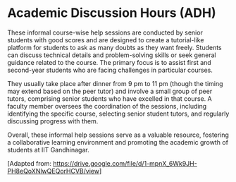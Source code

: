 # Academic Discussion Hours (ADH)
    
These informal course-wise help sessions are conducted by senior students with good scores and are designed to create a tutorial-like platform for students to ask as many doubts as they want freely. Students can discuss technical details and problem-solving skills or seek general guidance related to the course. The primary focus is to assist first and second-year students who are facing challenges in particular courses. 

They usually take place after dinner from 9 pm to 11 pm (though the timing may extend based on the peer tutor) and involve a small group of peer tutors, comprising senior students who have excelled in that course. A faculty member oversees the coordination of the sessions, including identifying the specific course, selecting senior student tutors, and regularly discussing progress with them.

Overall, these informal help sessions serve as a valuable resource, fostering a collaborative learning environment and promoting the academic growth of students at IIT Gandhinagar.

\[Adapted from: <https://drive.google.com/file/d/1-mpnX_6Wk9JH-PH8eQoXNlwQEQorHCVB/view>]
